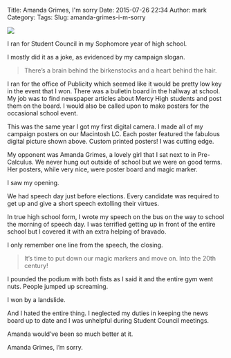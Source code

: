 Title: Amanda Grimes, I'm sorry
Date: 2015-07-26 22:34
Author: mark
Category: 
Tags: 
Slug: amanda-grimes-i-m-sorry

<img src="https://d262ilb51hltx0.cloudfront.net/max/800/1*o-aaFyvlTQQzgBrBbvujnw.jpeg"  />

I ran for Student Council in my Sophomore year of high school.

I mostly did it as a joke, as evidenced by my campaign slogan.

> There’s a brain behind the birkenstocks and a heart behind the hair.

I ran for the office of Publicity which seemed like it would be pretty low key in the event that I won. There was a bulletin board in the hallway at school. My job was to find newspaper articles about Mercy High students and post them on the board. I would also be called upon to make posters for the occasional school event.

This was the same year I got my first digital camera. I made all of my campaign posters on our Macintosh LC. Each poster featured the fabulous digital picture shown above. Custom printed posters! I was cutting edge.

My opponent was Amanda Grimes, a lovely girl that I sat next to in Pre-Calculus. We never hung out outside of school but we were on good terms. Her posters, while very nice, were poster board and magic marker.

I saw my opening.

We had speech day just before elections. Every candidate was required to get up and give a short speech extolling their virtues.

In true high school form, I wrote my speech on the bus on the way to school the morning of speech day. I was terrified getting up in front of the entire school but I covered it with an extra helping of bravado.

I only remember one line from the speech, the closing.

> It’s time to put down our magic markers and move on. Into the 20th century!

I pounded the podium with both fists as I said it and the entire gym went nuts. People jumped up screaming.

I won by a landslide.

And I hated the entire thing. I neglected my duties in keeping the news board up to date and I was unhelpful during Student Council meetings.

Amanda would’ve been so much better at it.

Amanda Grimes, I’m sorry.

